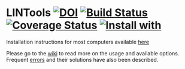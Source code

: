 # LINTools [![DOI](https://zenodo.org/badge/doi/10.5281/zenodo.45076.svg)](http://dx.doi.org/10.5281/zenodo.45076) [![Build Status](https://travis-ci.org/ldomic/lintools.svg?branch=master)](https://travis-ci.org/ldomic/lintools) [![Coverage Status](https://coveralls.io/repos/github/ldomic/lintools/badge.svg?branch=master)](https://coveralls.io/github/ldomic/lintools?branch=master) [![Install with](https://anaconda.org/ldomic/lintools/badges/installer/conda.svg)](https://anaconda.org/ldomic/lintools/badges/installer/conda.svg)

Installation instructions for most computers available [here](https://github.com/ldomic/lintools/wiki/Installation-on-Linux-computer)

Please go to the [wiki](https://github.com/ldomic/lintools/wiki) to read more on the usage and available options. Frequent [errors](https://github.com/ldomic/lintools/wiki/Errors) and their solutions have also been described. 
